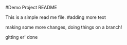 #Demo Project README

This is a simple read me file.
#adding more text

making some more changes, doing things on a branch!

gitting er' done
